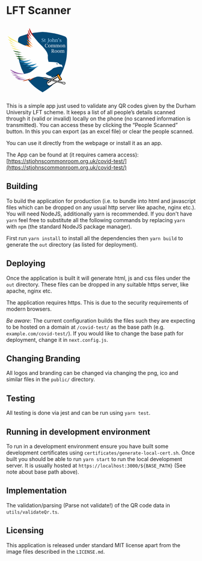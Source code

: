 # LFT Scanner

![Logo](public/icon-192x192.png)

This is a simple app just used to validate any QR codes given by the Durham University LFT scheme. It keeps a list of all people’s details scanned through it (valid or invalid) locally on the phone (no scanned information is transmitted). You can access these by clicking the “People Scanned” button. In this you can export (as an excel file) or clear the people scanned.

You can use it directly from the webpage or install it as an app.

The App can be found at (it requires camera access): [https://stjohnscommonroom.org.uk/covid-test/](https://stjohnscommonroom.org.uk/covid-test/)

## Building

To build the application for production (i.e. to bundle into html and javascript files which can be dropped on any usual http server like apache, nginx etc.). You will need NodeJS, additionally yarn is recommended. If you don't have `yarn` feel free to substitute all the following commands by replacing `yarn` with `npm` (the standard NodeJS package manager).

First run `yarn install` to install all the dependencies then `yarn build` to generate the `out` directory (as listed for deployment).

## Deploying

Once the application is built it will generate html, js and css files under the `out` directory. These files can be dropped in any suitable https server, like apache, nginx etc.

The application requires https. This is due to the security requirements of modern browsers.

*Be aware*: The current configuration builds the files such they are expecting to be hosted on a domain at `/covid-test/` as the base path (e.g. `example.com/covid-test/`). If you would like to change the base path for deployment, change it in `next.config.js`.

## Changing Branding

All logos and branding can be changed via changing the png, ico and similar files in the `public/` directory.

## Testing

All testing is done via jest and can be run using `yarn test`.

## Running in development environment

To run in a development environment ensure you have built some development certificates using `certificates/generate-local-cert.sh`. Once built you should be able to run `yarn start` to run the local development server. It is usually hosted at `https://localhost:3000/${BASE_PATH}` (See note about base path above).

## Implementation

The validation/parsing (Parse not validate!) of the QR code data in `utils/validateQr.ts`.

## Licensing

This application is released under standard MIT license apart from the image files described in the `LICENSE.md`.